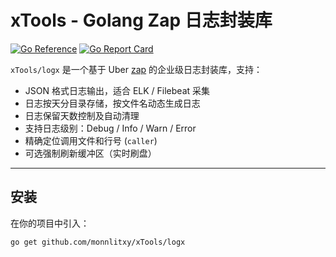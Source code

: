 # xTools - Golang Zap 日志封装库

[![Go Reference](https://pkg.go.dev/badge/github.com/yourusername/xTools/logx.svg)](https://pkg.go.dev/github.com/yourusername/xTools/logx)
[![Go Report Card](https://goreportcard.com/badge/github.com/yourusername/xTools)](https://goreportcard.com/report/github.com/yourusername/xTools)

`xTools/logx` 是一个基于 Uber [zap](https://github.com/uber-go/zap) 的企业级日志封装库，支持：

- JSON 格式日志输出，适合 ELK / Filebeat 采集
- 日志按天分目录存储，按文件名动态生成日志
- 日志保留天数控制及自动清理
- 支持日志级别：Debug / Info / Warn / Error
- 精确定位调用文件和行号 (`caller`)
- 可选强制刷新缓冲区（实时刷盘）

---

## 安装

在你的项目中引入：

```bash
go get github.com/monnlitxy/xTools/logx
